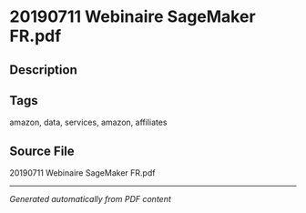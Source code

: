 # 20190711 Webinaire SageMaker FR.pdf

## Description

## Tags
amazon, data, services, amazon, affiliates

## Source File
20190711 Webinaire SageMaker FR.pdf

---
*Generated automatically from PDF content*
